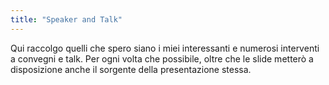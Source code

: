 ```yaml
---
title: "Speaker and Talk"
---
```

Qui raccolgo quelli che spero siano i miei interessanti e numerosi interventi a convegni e talk.
Per ogni volta che  possibile, oltre che le slide metterò a disposizione anche il sorgente della presentazione stessa.
